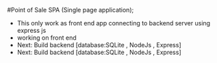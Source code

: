 #Point of Sale SPA (Single page application);

* This only work as front end app connecting to backend server using express js
* working on front end 
* Next: Build backend [database:SQLite , NodeJs , Express]
* Next: Build backend [database:SQLite , NodeJs , Express]